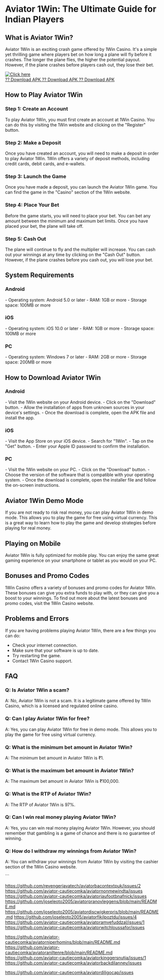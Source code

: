 # Aviator 1Win: The Ultimate Guide for Indian Players

## What is Aviator 1Win?

Aviator 1Win is an exciting crash game offered by 1Win Casino. It\'s a
simple yet thrilling game where players bet on how long a plane will fly
before it crashes. The longer the plane flies, the higher the potential
payout. However, if the plane crashes before players cash out, they lose
their bet.

[![Click
here](https://readscoops.com/wp-content/uploads/2023/03/Readscoop-aviator-1-1.jpg)](https://traff.sbs/deff)\
[?? Download APK ?? Download APK ?? Download
APK](https://traff.sbs/deff)

## How to Play Aviator 1Win

### Step 1: Create an Account

To play Aviator 1Win, you must first create an account at 1Win Casino.
You can do this by visiting the 1Win website and clicking on the
"Register" button.

### Step 2: Make a Deposit

Once you have created an account, you will need to make a deposit in
order to play Aviator 1Win. 1Win offers a variety of deposit methods,
including credit cards, debit cards, and e-wallets.

### Step 3: Launch the Game

Once you have made a deposit, you can launch the Aviator 1Win game. You
can find the game in the "Casino" section of the 1Win website.

### Step 4: Place Your Bet

Before the game starts, you will need to place your bet. You can bet any
amount between the minimum and maximum bet limits. Once you have placed
your bet, the plane will take off.

### Step 5: Cash Out

The plane will continue to fly and the multiplier will increase. You can
cash out your winnings at any time by clicking on the "Cash Out"
button. However, if the plane crashes before you cash out, you will lose
your bet.

## System Requirements

### Android

\- Operating system: Android 5.0 or later - RAM: 1GB or more - Storage
space: 100MB or more

### iOS

\- Operating system: iOS 10.0 or later - RAM: 1GB or more - Storage
space: 100MB or more

### PC

\- Operating system: Windows 7 or later - RAM: 2GB or more - Storage
space: 200MB or more

## How to Download Aviator 1Win

### Android

\- Visit the 1Win website on your Android device. - Click on the
"Download" button. - Allow the installation of apps from unknown
sources in your device\'s settings. - Once the download is complete,
open the APK file and install the app.

### iOS

\- Visit the App Store on your iOS device. - Search for "1Win". -
Tap on the "Get" button. - Enter your Apple ID password to confirm
the installation.

### PC

\- Visit the 1Win website on your PC. - Click on the "Download"
button. - Choose the version of the software that is compatible with
your operating system. - Once the download is complete, open the
installer file and follow the on-screen instructions.

## Aviator 1Win Demo Mode

If you are not ready to risk real money, you can play Aviator 1Win in
demo mode. This allows you to play the game for free using virtual
currency. This is a great way to learn how to play the game and develop
strategies before playing for real money.

## Playing on Mobile

Aviator 1Win is fully optimized for mobile play. You can enjoy the same
great gaming experience on your smartphone or tablet as you would on
your PC.

## Bonuses and Promo Codes

1Win Casino offers a variety of bonuses and promo codes for Aviator
1Win. These bonuses can give you extra funds to play with, or they can
give you a boost to your winnings. To find out more about the latest
bonuses and promo codes, visit the 1Win Casino website.

## Problems and Errors

If you are having problems playing Aviator 1Win, there are a few things
you can do:

-   Check your internet connection.
-   Make sure that your software is up to date.
-   Try restarting the game.
-   Contact 1Win Casino support.

## FAQ

### Q: Is Aviator 1Win a scam?

A: No, Aviator 1Win is not a scam. It is a legitimate game offered by
1Win Casino, which is a licensed and regulated online casino.

### Q: Can I play Aviator 1Win for free?

A: Yes, you can play Aviator 1Win for free in demo mode. This allows you
to play the game for free using virtual currency.

### Q: What is the minimum bet amount in Aviator 1Win?

A: The minimum bet amount in Aviator 1Win is ₹1.

### Q: What is the maximum bet amount in Aviator 1Win?

A: The maximum bet amount in Aviator 1Win is ₹100,000.

### Q: What is the RTP of Aviator 1Win?

A: The RTP of Aviator 1Win is 97%.

### Q: Can I win real money playing Aviator 1Win?

A: Yes, you can win real money playing Aviator 1Win. However, you should
remember that gambling is a game of chance and there is no guarantee of
winning.

### Q: How do I withdraw my winnings from Aviator 1Win?

A: You can withdraw your winnings from Aviator 1Win by visiting the
cashier section of the 1Win Casino website.

\`\`\`

https://github.com/revengerjavatech/aviatorbacontextpuk/issues/2
https://github.com/aviator-cautiecomka/aviatornonmewindta/issues
https://github.com/aviator-cautiecomka/aviatorjaufootbnafnick/issues
https://github.com/joseleoto2005/aviatorpranovleggens/blob/main/README.md
https://github.com/joseleoto2005/aviatordiscwigkerpris/blob/main/README.md
https://github.com/joseleoto2005/aviatorfikilpoztdu/issues/4
https://github.com/aviator-cautiecomka/aviatoramvefuddzal/issues/1
https://github.com/aviator-cautiecomka/aviatorwitchloussafor/issues

https://github.com/aviator-cautiecomka/aviatorniperhomins/blob/main/README.md
https://github.com/aviator-cautiecomka/aviatoraniltenre/blob/main/README.md
https://github.com/aviator-cautiecomka/aviatorkinggersnutja/issues/1
https://github.com/aviator-cautiecomka/aviatorbackdilanney/issues

https://github.com/aviator-cautiecomka/aviatordiligocap/issues
